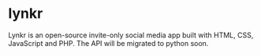 # lynkr
Lynkr is an open-source invite-only social media app built with HTML, CSS, JavaScript and PHP. The API will be migrated to python soon.
